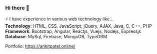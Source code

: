 ### Hi there 👋
⚡ I have experience in various web technology like...  
    **Technology**: HTML, CSS, JavaScript, jQuery, AJAX, Java, C, C++, PHP  
    **Framework**: Bootstrap, Angular, Reactjs, Vuejs, Nodejs, Expressjs  
    **Database**: MySql, Firebase, MongoDB, TypeORM  

Portfolio:
https://ankitpatel.online/



<!--
**AnkitPatel1999/AnkitPatel1999** is a ✨ _special_ ✨ repository because its `README.md` (this file) appears on your GitHub profile.

Here are some ideas to get you started:

- 🔭 I’m currently working on ...
- 🌱 I’m currently learning ...
- 👯 I’m looking to collaborate on ...
- 🤔 I’m looking for help with ...
- 💬 Ask me about ...
- 📫 How to reach me: ...
- 😄 Pronouns: ...
- ⚡ Fun fact: ...
-->
